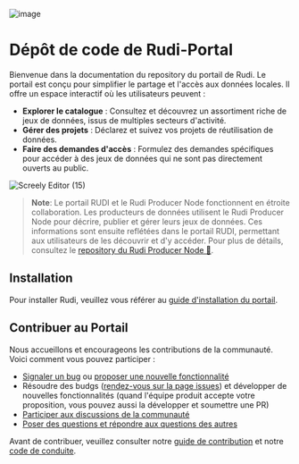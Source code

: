 ![image](https://github.com/Rudi-pages-WIP/.github/assets/14858948/4d9e6101-e842-4a72-9b85-982e272622cd)

# Dépôt de code de Rudi-Portal

Bienvenue dans la documentation du repository du portail de Rudi. Le portail est conçu pour simplifier le partage et l'accès aux données locales. Il offre un espace interactif où les utilisateurs peuvent :

- **Explorer le catalogue** : Consultez et découvrez un assortiment riche de jeux de données, issus de multiples secteurs d'activité.
- **Gérer des projets** : Déclarez et suivez vos projets de réutilisation de données.
- **Faire des demandes d'accès** : Formulez des demandes spécifiques pour accéder à des jeux de données qui ne sont pas directement ouverts au public.

![Screely Editor (15)](https://github.com/Rudi-pages-WIP/.github/assets/14858948/73cd3e3b-4c1a-4f5d-8a0c-41d32f8f453d)

> **Note**: Le portail RUDI et le Rudi Producer Node fonctionnent en étroite collaboration. Les producteurs de données utilisent le Rudi Producer Node pour décrire, publier et gérer leurs jeux de données. Ces informations sont ensuite reflétées dans le portail RUDI, permettant aux utilisateurs de les découvrir et d'y accéder. Pour plus de détails, consultez le [repository du Rudi Producer Node 🔨](https://github.com/Rudi-pages-WIP/Rudi-Producer-Node).

## Installation

Pour installer Rudi, veuillez vous référer au [guide d'installation du portail](https://github.com/Rudi-pages-WIP/Rudi-Portal/blob/main/INSTALL.md).

## Contribuer au Portail

Nous accueillons et encourageons les contributions de la communauté. Voici comment vous pouvez participer :

- [Signaler un bug](https://github.com/Rudi-pages-WIP/Rudi-Portal/issues) ou [proposer une nouvelle fonctionnalité](https://github.com/orgs/Rudi-pages-WIP/discussions/categories/id%C3%A9es)
- Résoudre des budgs ([rendez-vous sur la page issues](https://github.com/Rudi-pages-WIP/Rudi-Portal/issues)) et développer de nouvelles fonctionnalités (quand l'équipe produit accepte votre proposition, vous pouvez aussi la développer et soumettre une PR)
- [Participer aux discussions de la communauté](https://github.com/orgs/Rudi-pages-WIP/discussions)
- [Poser des questions et répondre aux questions des autres](https://github.com/orgs/Rudi-pages-WIP/discussions/categories/questions-et-r%C3%A9ponses)

Avant de contribuer, veuillez consulter notre [guide de contribution](https://github.com/Rudi-pages-WIP/.github/blob/main/profile/CONTRIBUTING.md) et notre [code de conduite](https://github.com/Rudi-pages-WIP/.github/blob/main/CODE_OF_CONDUCT.md).
